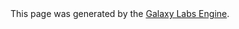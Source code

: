 <footer class="text-center">    
    This page was generated by the
    <a href="labs.usegalaxy.org.au/bootstrap">Galaxy Labs Engine</a>.
</footer>

